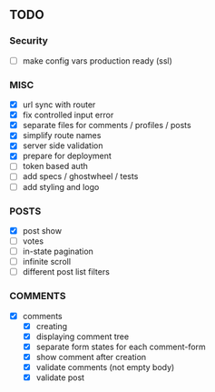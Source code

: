 ## TODO
### Security
- [ ] make config vars production ready (ssl)

### MISC
- [x] url sync with router
- [x] fix controlled input error
- [x] separate files for comments / profiles / posts
- [x] simplify route names
- [x] server side validation
- [x] prepare for deployment
- [ ] token based auth
- [ ] add specs / ghostwheel / tests
- [ ] add styling and logo
### POSTS
- [x] post show
- [ ] votes
- [ ] in-state pagination
- [ ] infinite scroll
- [ ] different post list filters
### COMMENTS
- [x] comments
  - [x] creating
  - [x] displaying comment tree
  - [x] separate form states for each comment-form
  - [x] show comment after creation
  - [x] validate comments (not empty body)
  - [x] validate post

